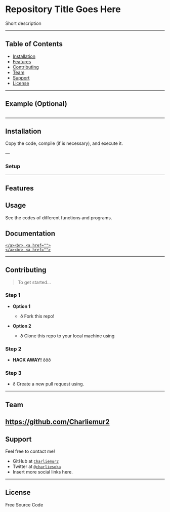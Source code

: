 <img src="">

# Repository Title Goes Here

Short description

---

## Table of Contents

- [Installation](#installation)
- [Features](#features)
- [Contributing](#contributing)
- [Team](#team)
- [Support](#support)
- [License](#license)


---

## Example (Optional)

```
```

---

## Installation

Copy the code, compile (if is necessary), and execute it.

—

### Setup

---

## Features
## Usage 

See the codes of different functions and programs.

## Documentation 

<a href="">``</a><br>
<a href="">``</a><br>
<a href="">``</a><br>
<a href="">``</a><br>

---

## Contributing

> To get started...

### Step 1

- **Option 1**
    - ð Fork this repo!

- **Option 2**
    - ð Clone this repo to your local machine using 

### Step 2

- **HACK AWAY!** ððð

### Step 3

- ð Create a new pull request using. 
---

## Team

https://github.com/Charliemur2
---

## Support

Feel free to contact me!

- GitHub at <a href="https://github.com/Charliemur2">`Charliemur2`</a>
- Twitter at <a href="https://twitter.com/charliesoka">`@charliesoka`</a>
- Insert more social links here.

---

## License

Free Source Code

